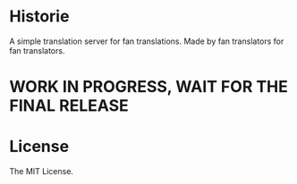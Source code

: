 # Historie
A simple translation server for fan translations. 
Made by fan translators for fan translators.

# WORK IN PROGRESS, WAIT FOR THE FINAL RELEASE

# License

The MIT License.